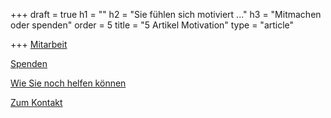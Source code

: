 +++
draft = true
h1 = ""
h2 = "Sie fühlen sich motiviert ..."
h3 = "Mitmachen oder spenden"
order = 5
title = "5 Artikel Motivation"
type = "article"

+++
[Mitarbeit](/helfen/mitarbeit/ "mitarbeit")

[Spenden](/spenden "Spendenshop")

[Wie Sie noch helfen können](/helfen)

[Zum Kontakt](verein/kontakt "Kontakt")
